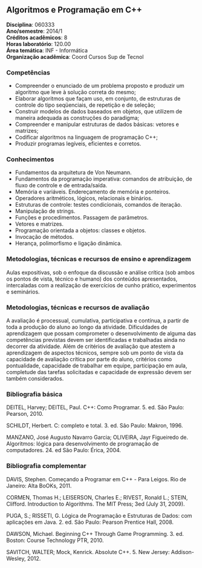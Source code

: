 ##  Algoritmos e Programação em C++

**Disciplina**:   060333  
**Ano/semestre**:  2014/1  
**Créditos acadêmicos**: 8  
**Horas laboratório**: 120.00  
**Área temática**:  INF - Informática  
**Organização acadêmica**: Coord Cursos Sup de Tecnol

### Competências  

* Compreender o enunciado de um problema proposto e produzir um algoritmo que leve à solução correta do mesmo;
* Elaborar algoritmos que façam uso, em conjunto, de estruturas de controle do tipo seqüenciais, de repetição e de seleção;
* Construir modelos de dados baseados em objetos, que utilizem de maneira adequada as construções do paradigma;
* Compreender e manipular estruturas de dados básicas: vetores e matrizes;
* Codificar algoritmos na linguagem de programação C++;
* Produzir programas legíveis, eficientes e corretos.


### Conhecimentos

* Fundamentos da arquitetura de Von Neumann.
* Fundamentos da programação imperativa: comandos de atribuição, de fluxo de controle e de entrada/saída.  
* Memória e variáveis. Endereçamento de memória e ponteiros.
* Operadores aritméticos, lógicos, relacionais e binários.
* Estruturas de controle: testes condicionais, comandos de iteração.
* Manipulação de strings.
* Funções e procedimentos. Passagem de parâmetros.
* Vetores e matrizes.
* Programação orientada a objetos: classes e objetos.
* Invocação de métodos.
* Herança, polimorfismo e ligação dinâmica.


### Metodologias, técnicas e recursos de ensino e aprendizagem

Aulas expositivas, sob o enfoque da discussão e análise crítica (sob ambos os pontos de vista, técnico e humano) dos conteúdos apresentados, intercaladas com a realização de exercícios de cunho prático, experimentos e seminários.


### Metodologias, técnicas e recursos de avaliação

A avaliação é processual, cumulativa, participativa e contínua, a partir de toda a produção do aluno ao longo da atividade. Dificuldades de aprendizagem que possam comprometer o desenvolvimento de alguma das competências previstas devem ser identificadas e trabalhadas ainda no decorrer da atividade. Além de critérios de avaliação que atestem a aprendizagem de aspectos técnicos, sempre sob um ponto de vista da capacidade de avaliação crítica por parte do aluno, critérios como pontualidade, capacidade de trabalhar em equipe, participação em aula, completude das tarefas solicitadas e capacidade de expressão devem ser também considerados.


### Bibliografia básica

DEITEL, Harvey; DEITEL, Paul. C++: Como Programar. 5. ed. São Paulo: Pearson, 2010.

SCHILDT, Herbert. C: completo e total. 3. ed. São Paulo: Makron, 1996.

MANZANO, José Augusto Navarro Garcia; OLIVEIRA, Jayr Figueiredo de. Algoritmos: lógica para desenvolvimento de programação de computadores. 24. ed São Paulo: Érica, 2004.


### Bibliografia complementar

DAVIS, Stephen. Começando a Programar em C++ - Para Leigos. Rio de Janeiro: Alta BoOKs, 2011.

CORMEN, Thomas H.; LEISERSON, Charles E.; RIVEST, Ronald L.; STEIN, Clifford. Introduction to Algorithms. The MIT Press; 3ed (July 31, 2009).

PUGA, S.; RISSETI, G. Lógica de Programação e Estruturas de Dados: com aplicações em Java. 2. ed. São Paulo: Pearson Prentice Hall, 2008.

DAWSON, Michael. Beginning C++ Through Game Programming. 3. ed. Boston: Course Technology PTR, 2010.

SAVITCH, WALTER; Mock, Kenrick. Absolute C++. 5. New Jersey: Addison-Wesley, 2012.
